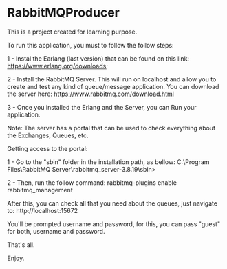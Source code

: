 # RabbitMQProducer

This is a project created for learning purpose.

To run this application, you must to follow the follow steps:

1 - Instal the Earlang (last version) that can be found on this link: https://www.erlang.org/downloads;

2 - Install the RabbitMQ Server. This will run on localhost and allow you to create and test any kind of queue/message application. You can download the server here: https://www.rabbitmq.com/download.html

3 - Once you installed the Erlang and the Server, you can Run your application.

Note: The server has a portal that can be used to check everything about the Exchanges, Queues, etc.

Getting access to the portal:

1 - Go to the "sbin" folder in the installation path, as bellow: C:\Program Files\RabbitMQ Server\rabbitmq_server-3.8.19\sbin>

2 - Then, run the follow command: rabbitmq-plugins enable rabbitmq_management

After this, you can check all that you need about the queues, just navigate to: http://localhost:15672

You'll be prompted username and password, for this, you can pass "guest" for both, username and password.

That's all.

Enjoy.
 
